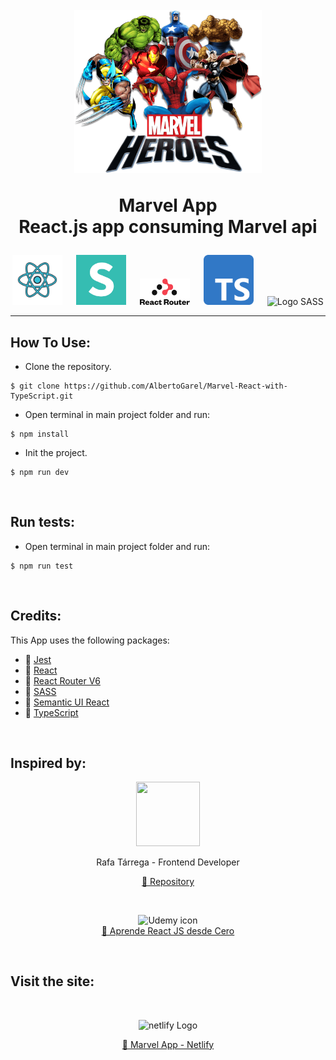 <h1 align="center">
  <br>
  <img src="https://github.com/AlbertoGarel/Marvel-React-with-TypeScript/blob/develop/src/img/marvel.png?raw=true" alt="Personajes Marvel" width="300">
  </br>
 
  Marvel App
  <br>
  React.js app consuming Marvel api
</h1>

<p align="center">
  <img src="https://github.com/AlbertoGarel/Marvel-React-with-TypeScript/blob/develop/app_marvel_images/icons8-react-200.png?raw=true" alt="Logo React" width="80" padding="10px"/>
  &emsp;
  <img src="https://github.com/AlbertoGarel/Marvel-React-with-TypeScript/blob/develop/app_marvel_images/logo_semantic_ui.png?raw=true" alt="Logo Semantic ui" width="80" padding="10px"/> 
  &emsp;
  <img src="https://github.com/AlbertoGarel/Marvel-React-with-TypeScript/blob/develop/app_marvel_images/react-router-stacked-color.png?raw=true" alt="Logo React Router" width="80" padding="10px"/> 
  &emsp;
  <img src="https://github.com/AlbertoGarel/Marvel-React-with-TypeScript/blob/develop/app_marvel_images/Typescript_logo.png?raw=true" alt="Logo TypeScript" width="80" padding="10px"/>
  &emsp;
  <img src="https://sass-lang.com/assets/img/logos/logo-b6e1ef6e.svg" alt="Logo SASS" width="80" padding="10px"/>
</p>

---

## How To Use:
- Clone the repository.

```shell
$ git clone https://github.com/AlbertoGarel/Marvel-React-with-TypeScript.git
```

- Open terminal in main project folder and run:

```shell
$ npm install
```
- Init the project.

```shell
$ npm run dev
```

</br>

## Run tests:

- Open terminal in main project folder and run:

```shell
$ npm run test
```
</br>

## Credits:
<p id="credits"><p/>

This App uses the following packages:

- 🔗 [Jest](https://jestjs.io/)
- 🔗 [React](https://react.dev/)
- 🔗 [React Router V6](https://reactrouter.com/en/main)
- 🔗 [SASS](https://sass-lang.com/)
- 🔗 [Semantic UI React](https://react.semantic-ui.com/)
- 🔗 [TypeScript](https://www.typescriptlang.org/)
  
</br>

## Inspired by:

<p align="center">
    <img src="https://img-c.udemycdn.com/user/200_H/42177598_9f5c_2.jpg" alt="" class="ud-avatar ud-avatar-image" width="64" height="64" loading="lazy" style="width: 6.4rem; height: 6.4rem;">
    <p align="center">Rafa Tárrega - Frontend Developer</p>
</p>



<a href="https://github.com/ratasi/marvel-react" target="_blank">
    <p  align="center">🔗 Repository</p>
</a>

</br>

<p align="center">
    <img src="https://www.udemy.com/staticx/udemy/images/v7/logo-udemy.svg" alt="Udemy icon" width="250"/>
    </br>
    <a href="https://www.udemy.com/course/aprende-react-js-desde-cero-paso-a-paso/" target="_blank">
    🔗 Aprende React JS desde Cero
    </a>
</p>

</br>

## Visit the site:

</br>

<p align="center">
    <img src="https://brandfetch.com/_next/image?url=https%3A%2F%2Fimages.prismic.io%2Fbrandfetch%2F58ab0db1-25e9-42d0-b311-0b307eec15f8_3.png%3Fauto%3Dcompress%2Cformat&w=1920&q=75" alt="netlify Logo" width="300"/>
    <a href="" target="_blank">
    <p align="center">🔗 Marvel App - Netlify</p>
    </a>
</p>
